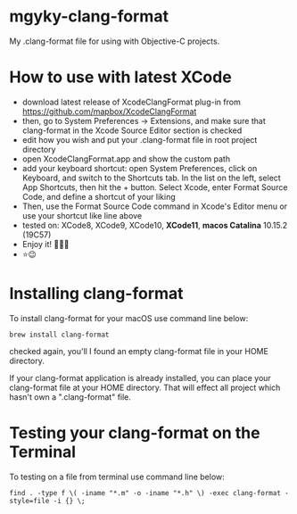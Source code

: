 # mgyky-clang-format

My .clang-format file for using with Objective-C projects.

# How to use with latest XCode

* download latest release of XcodeClangFormat plug-in from https://github.com/mapbox/XcodeClangFormat
* then, go to System Preferences → Extensions, and make sure that clang-format in the Xcode Source Editor section is checked
* edit how you wish and put your .clang-format file in root project directory
* open XcodeClangFormat.app and show the custom path
* add your keyboard shortcut: open System Preferences, click on Keyboard, and switch to the Shortcuts tab. In the list on the left, select App Shortcuts, then hit the + button. Select Xcode, enter Format Source Code, and define a shortcut of your liking
* Then, use the Format Source Code command in Xcode's Editor menu or use your shortcut like line above
* tested on: XCode8, XCode9, XCode10, **XCode11**, **macos Catalina** 10.15.2 (19C57)
* Enjoy it! 🎉🎉🎉
* ⭐️😉


# Installing clang-format

To install clang-format for your macOS use command line below:

```
brew install clang-format
```

checked again, you'll I found an empty clang-format file in your HOME directory.

If your clang-format application is already installed, you can place your clang-format file at your HOME directory. That will effect all project which hasn't own a ".clang-format" file.


# Testing your clang-format on the Terminal

To testing on a file from terminal use command line below:

```
find . -type f \( -iname "*.m" -o -iname "*.h" \) -exec clang-format -style=file -i {} \;
```





